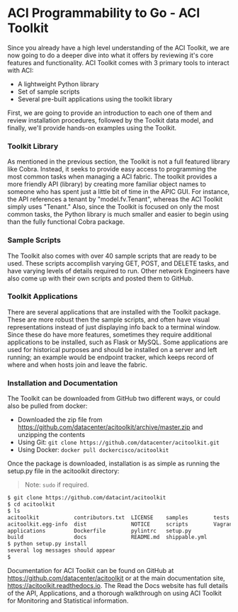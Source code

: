 # ACI Programmability to Go - ACI Toolkit

Since you already have a high level understanding of the ACI Toolkit, we are now going to do a deeper dive into what it offers by reviewing it's core features and functionality. ACI Toolkit comes with 3 primary tools to interact with ACI:

* A lightweight Python library
* Set of sample scripts
* Several pre-built applications using the toolkit library

First, we are going to provide an introduction to each one of them and review installation procedures, followed by the Toolkit data model, and finally, we'll provide hands-on examples using the Toolkit.


### Toolkit Library
As mentioned in the previous section, the Toolkit is not a full featured library like Cobra. Instead, it seeks to provide easy access to programming the most common tasks when managing a ACI fabric. The toolkit provides a more friendly API (library) by creating more familiar object names to someone who has spent just a little bit of time in the APIC GUI. For instance, the API references a tenant by "model.fv.Tenant", whereas the ACI Toolkit simply uses "Tenant." Also, since the Toolkit is focused on only the most common tasks, the Python library is much smaller and easier to begin using than the fully functional Cobra package.

### Sample Scripts
The Toolkit also comes with over 40 sample scripts that are ready to be used. These scripts accomplish varying GET, POST, and DELETE tasks, and have varying levels of details required to run. Other network Engineers have also come up with their own scripts and posted them to GitHub.

### Toolkit Applications
There are several applications that are installed with the Toolkit package. These are more robust then the sample scripts, and often have visual representations instead of just displaying info back to a terminal window. Since these do have more features, sometimes they require additional applications to be installed, such as Flask or MySQL. Some applications are used for historical purposes and should be installed on a server and left running; an example would be endpoint tracker, which keeps record of where and when hosts join and leave the fabric.

### Installation and Documentation

The Toolkit can be downloaded from GitHub two different ways, or could also be pulled from docker:

*  Downloaded the zip file from https://github.com/datacenter/acitoolkit/archive/master.zip and unzipping the contents
*  Using Git: `git clone https://github.com/datacenter/acitoolkit.git`
*  Using Docker: `docker pull dockercisco/acitoolkit`

Once the package is downloaded, installation is as simple as running the setup.py file in the acitoolkit directory:

> Note: `sudo` if required.

```bash
$ git clone https://github.com/datacint/acitoolkit
$ cd acitoolkit
$ ls
acitoolkit           contributors.txt  LICENSE    samples        tests
acitoolkit.egg-info  dist              NOTICE     scripts        Vagrantfile
applications         Dockerfile        pylintrc   setup.py
build                docs              README.md  shippable.yml
$ python setup.py install
several log messages should appear
$ 
```

Documentation for ACI Toolkit can be found on GitHub at https://github.com/datacenter/acitoolkit or at the main documentation site, https://acitoolkit.readthedocs.io. The Read the Docs website has full details of the API, Applications, and a thorough walkthrough on using ACI Toolkit for Monitoring and Statistical information. 


